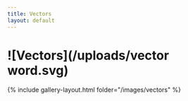 ```yaml
---
title: Vectors
layout: default
---
```


# ![Vectors](/uploads/vector word.svg)

{% include gallery-layout.html folder="/images/vectors" %}
